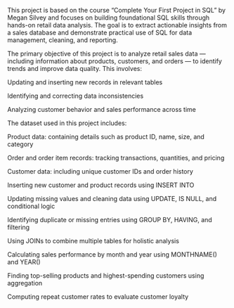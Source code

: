 This project is based on the course “Complete Your First Project in SQL” by Megan Silvey and focuses on building foundational SQL skills through hands-on retail data analysis. The goal is to extract actionable insights from a sales database and demonstrate practical use of SQL for data management, cleaning, and reporting.

The primary objective of this project is to analyze retail sales data — including information about products, customers, and orders — to identify trends and improve data quality. This involves:

Updating and inserting new records in relevant tables

Identifying and correcting data inconsistencies

Analyzing customer behavior and sales performance across time

The dataset used in this project includes:

Product data: containing details such as product ID, name, size, and category

Order and order item records: tracking transactions, quantities, and pricing

Customer data: including unique customer IDs and order history

Inserting new customer and product records using INSERT INTO

Updating missing values and cleaning data using UPDATE, IS NULL, and conditional logic

Identifying duplicate or missing entries using GROUP BY, HAVING, and filtering

Using JOINs to combine multiple tables for holistic analysis

Calculating sales performance by month and year using MONTHNAME() and YEAR()

Finding top-selling products and highest-spending customers using aggregation

Computing repeat customer rates to evaluate customer loyalty
